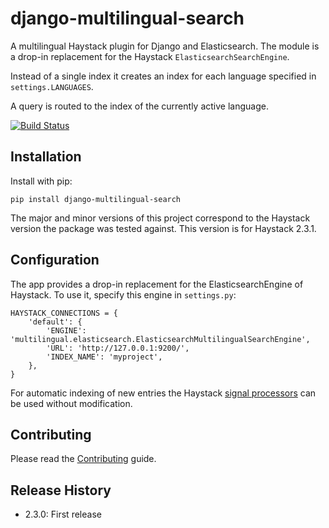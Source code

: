 # django-multilingual-search
A multilingual Haystack plugin for Django and Elasticsearch.
The module is a drop-in replacement for the Haystack `ElasticsearchSearchEngine`.

Instead of a single index it creates an index for each language specified in `settings.LANGUAGES`.

A query is routed to the index of the currently active language.

[![Build Status](https://travis-ci.org/sbaechler/django-multilingual-search.svg?branch=master)](https://travis-ci.org/sbaechler/django-multilingual-search)

## Installation

Install with pip:

    pip install django-multilingual-search
    
The major and minor versions of this project correspond to the Haystack version the package was
tested against. This version is for Haystack 2.3.1.
    
    
## Configuration

The app provides a drop-in replacement for the ElasticsearchEngine of Haystack.
To use it, specify this engine in `settings.py`:

    HAYSTACK_CONNECTIONS = {
        'default': {
            'ENGINE': 'multilingual.elasticsearch.ElasticsearchMultilingualSearchEngine',
            'URL': 'http://127.0.0.1:9200/',
            'INDEX_NAME': 'myproject',
        },
    }
    
For automatic indexing of new entries the Haystack 
[signal processors](http://django-haystack.readthedocs.org/en/latest/signal_processors.html) 
can be used without modification.


## Contributing

Please read the [Contributing](./CONTRIBUTING.md) guide.


## Release History

- 2.3.0: First release